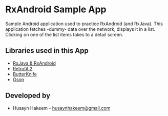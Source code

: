 # RxAndroid Sample App

Sample Android application used to practice RxAndroid (and RxJava). This application fetches -dummy-  data over the network, displays it in a list. Clicking on one of the list items takes to a detail screen.


## Libraries used in this App

- [RxJava & RxAndroid](https://github.com/ReactiveX/RxAndroid)
- [Retrofit 2](http://square.github.io/retrofit/)
- [ButterKnife](https://github.com/JakeWharton/butterknife)
- [Gson](https://github.com/google/gson)


## Developed by

- Husayn Hakeem - [husaynhakeem@gmail.com](husaynhakeem@gmail.com)
